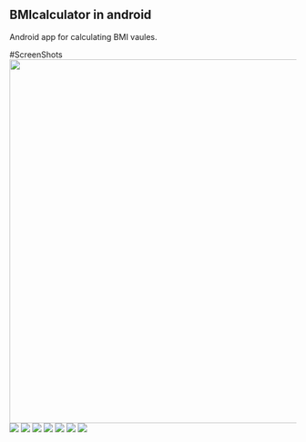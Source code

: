 ## BMIcalculator in android 
Android app for calculating BMI vaules.

#ScreenShots
<img src="Screenshots/1.PNG" width="640" heaight="320" >
<img src="Screenshots/2.PNG">
<img src="Screenshots/3.jpg">
<img src="Screenshots/4.jpg">
<img src="Screenshots/5.jpg">
<img src="Screenshots/6.jpg">
<img src="Screenshots/7.jpg">
<img src="Screenshots/8.jpg">
